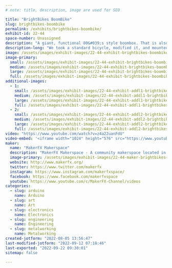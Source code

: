 ```yaml
---
# note: title, description, image are used for SEO

title: "BrightBikes BoomBike"
slug: brightbikes-boombike
permalink: /exhibits/brightbikes-boombike/
exhibit-id: 22-44
space-number: Unassigned
description: "A giant, functional 80&#039;s style boombox. That is also a bike!"
description-long: "We took a standard bicycle, modified it, and mounted a giant, functional 80&#039;s style boombox to the front. The BoomBike features a 900 watt sound system, and more than 16,000 LEDS!"
image: /assets/images/exhibit-images/22-44-exhibit-brightbikes-boombike-boombike1-large.png
image-primary: 
  small: /assets/images/exhibit-images/22-44-exhibit-brightbikes-boombike-boombike1-small.png
  medium: /assets/images/exhibit-images/22-44-exhibit-brightbikes-boombike-boombike1-medium.png
  large: /assets/images/exhibit-images/22-44-exhibit-brightbikes-boombike-boombike1-large.png
  full: /assets/images/exhibit-images/22-44-exhibit-brightbikes-boombike-boombike1-full.png
additional-images: 
  - 1:
    small: /assets/images/exhibit-images/22-44-exhibit-addl1-brightbikes-boombike-boombike2-small.jpg
    medium: /assets/images/exhibit-images/22-44-exhibit-addl1-brightbikes-boombike-boombike2-medium.jpg
    large: /assets/images/exhibit-images/22-44-exhibit-addl1-brightbikes-boombike-boombike2-large.jpg
    full: /assets/images/exhibit-images/22-44-exhibit-addl1-brightbikes-boombike-boombike2-full.jpg
  - 2:
    small: /assets/images/exhibit-images/22-44-exhibit-addl2-brightbikes-boombike-boombike3-small.jpg
    medium: /assets/images/exhibit-images/22-44-exhibit-addl2-brightbikes-boombike-boombike3-medium.jpg
    large: /assets/images/exhibit-images/22-44-exhibit-addl2-brightbikes-boombike-boombike3-large.jpg
    full: /assets/images/exhibit-images/22-44-exhibit-addl2-brightbikes-boombike-boombike3-full.jpg
video: "https://www.youtube.com/watch?v=z4a22uanFdU"
video-embed: '<iframe width="1024" height="576" src="https://www.youtube.com/embed/z4a22uanFdU?feature=oembed" frameborder="0" allow="accelerometer; autoplay; clipboard-write; encrypted-media; gyroscope; picture-in-picture" allowfullscreen title="Experience the BoomBike at Maker Faire Orlando 2021"></iframe>'
maker: 
  name: "MakerFX Makerspace"
  description: "MakerFX Makerspace - A community makerspace located in Orlando, FL with the tools, resources and community to help you bring your idea to life!"
  image-primary: /assets/images/exhibit-images/22-44-maker-brightbikes-boombike-oip-medium.jpg
  website: http://www.makerfx.org/
  twitter: https://www.twitter.com/makerfx
  instagram: https://www.instagram.com/makerfxspace/
  facebook: https://www.facebook.com/makerfxspace
  youtube: https://www.youtube.com/c/MakerFX-Channel/videos
categories: 
  - slug: arduino
    name: Arduino
  - slug: art
    name: Art
  - slug: electronics
    name: Electronics
  - slug: engineering
    name: Engineering
  - slug: metalworking
    name: Metalworking
created-jotform: "2022-08-05 13:56:47"
last-modified-jotform: "2022-09-12 07:18:46"
last-exported: "2022-09-22 09:30:01"
sitemap: false

---
```

